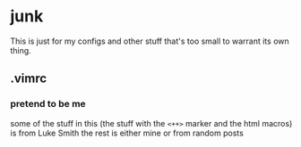# junk
This is just for my configs and other stuff that's too small to warrant its own thing.

## .vimrc
### pretend to be me

some of the stuff in this (the stuff with the `<++>` marker and the html macros) is from Luke Smith
the rest is either mine or from random posts

